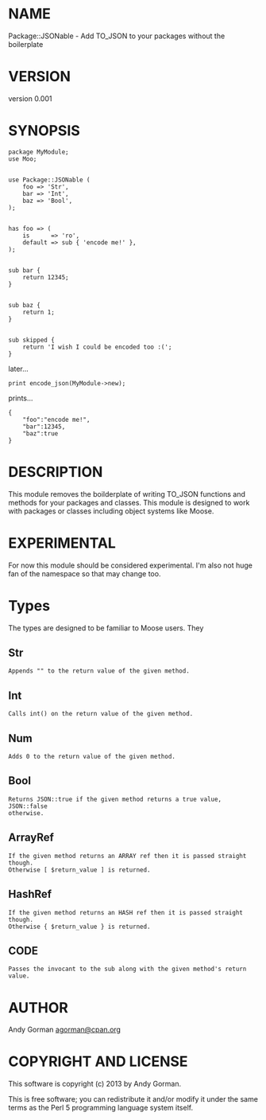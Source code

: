 # NAME

Package::JSONable - Add TO\_JSON to your packages without the boilerplate

# VERSION

version 0.001

# SYNOPSIS

    package MyModule;
    use Moo;
    

    use Package::JSONable (
        foo => 'Str',
        bar => 'Int',
        baz => 'Bool',
    );
    

    has foo => (
        is      => 'ro',
        default => sub { 'encode me!' },
    );
    

    sub bar {
        return 12345;
    }
    

    sub baz {
        return 1;
    }
    

    sub skipped {
        return 'I wish I could be encoded too :(';
    }

later...

    print encode_json(MyModule->new);

prints...

    {
        "foo":"encode me!",
        "bar":12345,
        "baz":true
    }

# DESCRIPTION

This module removes the boilderplate of writing TO\_JSON functions and methods
for your packages and classes. This module is designed to work with packages
or classes including object systems like Moose.

# EXPERIMENTAL

For now this module should be considered experimental. I'm also not huge fan of
the namespace so that may change too.

# Types

The types are designed to be familiar to Moose users. They 

## Str

    Appends "" to the return value of the given method.

## Int

    Calls int() on the return value of the given method.

## Num

    Adds 0 to the return value of the given method.

## Bool

    Returns JSON::true if the given method returns a true value, JSON::false
    otherwise.

## ArrayRef

    If the given method returns an ARRAY ref then it is passed straight though.
    Otherwise [ $return_value ] is returned.

## HashRef

    If the given method returns an HASH ref then it is passed straight though.
    Otherwise { $return_value } is returned.

## CODE

    Passes the invocant to the sub along with the given method's return value. 

# AUTHOR

Andy Gorman <agorman@cpan.org>

# COPYRIGHT AND LICENSE

This software is copyright (c) 2013 by Andy Gorman.

This is free software; you can redistribute it and/or modify it under
the same terms as the Perl 5 programming language system itself.
